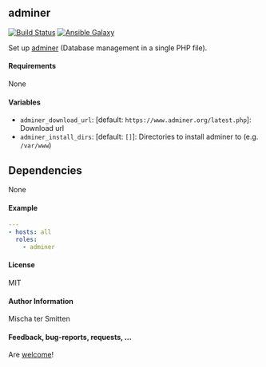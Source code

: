 ## adminer

[![Build Status](https://travis-ci.org/Oefenweb/ansible-adminer.svg?branch=master)](https://travis-ci.org/Oefenweb/ansible-adminer)
[![Ansible Galaxy](http://img.shields.io/badge/ansible--galaxy-adminer-blue.svg)](https://galaxy.ansible.com/Oefenweb/adminer)

Set up [adminer](http://www.adminer.org/) (Database management in a single PHP file).

#### Requirements

None

#### Variables

* `adminer_download_url`: [default: `https://www.adminer.org/latest.php`]: Download url
* `adminer_install_dirs`: [default: `[]`]: Directories to install adminer to (e.g. `/var/www`)

## Dependencies

None

#### Example

```yaml
---
- hosts: all
  roles:
    - adminer
```

#### License

MIT

#### Author Information

Mischa ter Smitten

#### Feedback, bug-reports, requests, ...

Are [welcome](https://github.com/Oefenweb/ansible-adminer/issues)!
